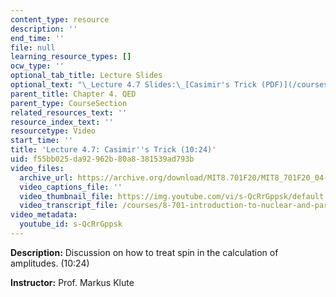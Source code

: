 ```yaml
---
content_type: resource
description: ''
end_time: ''
file: null
learning_resource_types: []
ocw_type: ''
optional_tab_title: Lecture Slides
optional_text: "\_Lecture 4.7 Slides:\_[Casimir's Trick (PDF)](/courses/8-701-introduction-to-nuclear-and-particle-physics-fall-2020/resources/mit8_701f20_lec4-7)"
parent_title: Chapter 4. QED
parent_type: CourseSection
related_resources_text: ''
resource_index_text: ''
resourcetype: Video
start_time: ''
title: 'Lecture 4.7: Casimir''s Trick (10:24)'
uid: f55bb025-da92-962b-80a8-381539ad793b
video_files:
  archive_url: https://archive.org/download/MIT8.701F20/MIT8_701F20_04-07_Casimir_300k.mp4
  video_captions_file: ''
  video_thumbnail_file: https://img.youtube.com/vi/s-QcRrGppsk/default.jpg
  video_transcript_file: /courses/8-701-introduction-to-nuclear-and-particle-physics-fall-2020/71f1bda4c3691fca36af591323b59d7b_s-QcRrGppsk.pdf
video_metadata:
  youtube_id: s-QcRrGppsk
---
```


**Description:** Discussion on how to treat spin in the calculation of amplitudes. (10:24)

**Instructor:** Prof. Markus Klute